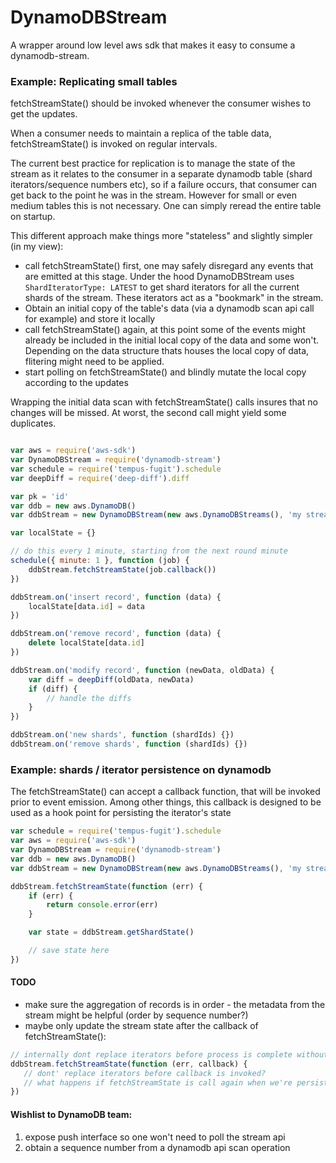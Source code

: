 # DynamoDBStream

A wrapper around low level aws sdk that makes it easy to consume a dynamodb-stream.

### Example: Replicating small tables

fetchStreamState() should be invoked whenever the consumer wishes to get the updates.

When a consumer needs to maintain a replica of the table data, fetchStreamState() is invoked on regular intervals.

The current best practice for replication is to manage the state of the stream as it relates to the consumer in a separate dynamodb table (shard iterators/sequence numbers etc), so if a failure occurs, that consumer can get back to the point he was in the stream. However for small or even medium tables this is not necessary. One can simply reread the entire table on startup.

This different approach make things more "stateless" and slightly simpler (in my view):

- call fetchStreamState() first, one may safely disregard any events that are emitted at this stage. Under the hood DynamoDBStream uses ```ShardIteratorType: LATEST``` to get shard iterators for all the current shards of the stream. These iterators act as a "bookmark" in the stream.
- Obtain an initial copy of the table's data (via a dynamodb scan api call for example) and store it locally
- call fetchStreamState() again, at this point some of the events might already be included in the initial local copy of the data and some won't. Depending on the data structure thats houses the local copy of data, flitering might need to be applied.
- start polling on fetchStreamState() and blindly mutate the local copy according to the updates

Wrapping the initial data scan with fetchStreamState() calls insures that no changes will be missed. At worst, the second call might yield some duplicates.

```javascript

var aws = require('aws-sdk')
var DynamoDBStream = require('dynamodb-stream')
var schedule = require('tempus-fugit').schedule
var deepDiff = require('deep-diff').diff

var pk = 'id'
var ddb = new aws.DynamoDB()
var ddbStream = new DynamoDBStream(new aws.DynamoDBStreams(), 'my stream arn')

var localState = {}

// do this every 1 minute, starting from the next round minute
schedule({ minute: 1 }, function (job) {
    ddbStream.fetchStreamState(job.callback())
})

ddbStream.on('insert record', function (data) {
    localState[data.id] = data
})

ddbStream.on('remove record', function (data) {
    delete localState[data.id]
})

ddbStream.on('modify record', function (newData, oldData) {
    var diff = deepDiff(oldData, newData)
    if (diff) {
        // handle the diffs
    }
})

ddbStream.on('new shards', function (shardIds) {})
ddbStream.on('remove shards', function (shardIds) {})

```

### Example: shards / iterator persistence on dynamodb

The fetchStreamState() can accept a callback function, that will be invoked prior to event emission. Among other things, this callback is designed to be used as a hook point for persisting the iterator's state

```javascript
var schedule = require('tempus-fugit').schedule
var aws = require('aws-sdk')
var DynamoDBStream = require('dynamodb-stream')
var ddb = new aws.DynamoDB()
var ddbStream = new DynamoDBStream(new aws.DynamoDBStreams(), 'my stream arn')

ddbStream.fetchStreamState(function (err) {
    if (err) {
        return console.error(err)
    }

    var state = ddbStream.getShardState()

    // save state here
})

```

#### TODO
 - make sure the aggregation of records is in order - the metadata from the stream might be helpful (order by sequence number?)
 - maybe only update the stream state after the callback of fetchStreamState():
 
 ```javascript
 // internally dont replace iterators before process is complete without errors
 ddbStream.fetchStreamState(function (err, callback) {
    // dont' replace iterators before callback is invoked?
    // what happens if fetchStreamState is call again when we're persisting the older state?
 })
 ```

#### Wishlist to DynamoDB team:
1. expose push interface so one won't need to poll the stream api
2. obtain a sequence number from a dynamodb api scan operation
